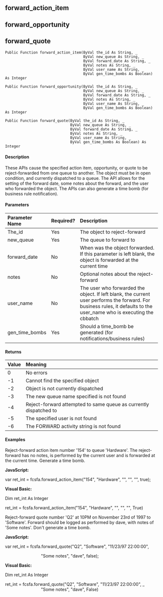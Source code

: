 forward_action_item
---------------------

forward_opportunity
-------------------

forward_quote
-------------

```
Public Function forward_action_item(ByVal the_id As String, _
                                    ByVal new_queue As String, _
                                    ByVal forward_date As String, _
                                    ByVal notes As String, _
                                    ByVal user_name As String, _
                                    ByVal gen_time_bombs As Boolean) As Integer
```

```
Public Function forward_opportunity(ByVal the_id As String, _
                                    ByVal new_queue As String, _
                                    ByVal forward_date As String, _
                                    ByVal notes As String, _
                                    ByVal user_name As String, _
                                    ByVal gen_time_bombs As Boolean) As Integer
```

```
Public Function forward_quote(ByVal the_id As String, _
                              ByVal new_queue As String, _
                              ByVal forward_date As String, _
                              ByVal notes As String, _
                              ByVal user_name As String, _
                              ByVal gen_time_bombs As Boolean) As Integer
```

#### Description

These APIs cause the specified action item, opportunity, or quote to be reject-forwarded from one queue to another. The object must be in open condition, and currently dispatched to a queue. The API allows for the setting of the forward date, some notes about the forward, and the user who forwarded the object. The APIs can also generate a time bomb (for business rule notification).

#### Parameters

| Parameter Name | Required? | Description |
|:--- |:--- |:--- |
| The_id | Yes | The object to reject-forward |
| new_queue | Yes | The queue to forward to |
| forward_date | No | When was the object forwarded. If this parameter is left blank, the object is forwarded at the current time |
| notes | No | Optional notes about the reject-forward |
| user_name | No | The user who forwarded the object. If left blank, the current user performs the forward. For business rules, it defaults to the user_name who is executing the cbbatch |
| gen_time_bombs | Yes | Should a time_bomb be generated (for notifications/business rules) |

#### Returns

| Value | Meaning |
|:--- |:--- |
| 0 | No errors |
| -1 | Cannot find the specified object |
| -2 | Object is not currently dispatched |
| -3 | The new queue name specified is not found |
| -4 | Reject-forward attempted to same queue as currently dispatched to |
| -5 | The specified user is not found |
| -6 | The FORWARD activity string is not found |

#### Examples

 Reject-forward action item number '154' to queue 'Hardware'. The reject-forward has no notes, is performed by the current user and is forwarded at the current time. Generate a time bomb.

**JavaScript:**

var ret_int = fcsfa.forward_action_item("154", "Hardware", "", "", "", true);

**Visual Basic:**

Dim ret_int As Integer

ret_int = fcsfa.forward_action_item("154", "Hardware", "", "", "", True)

 Reject-forward quote number 'Q2' at 10PM on November 23rd of 1997 to 'Software'. Forward should be logged as performed by dave, with notes of 'Some notes'. Don't generate a time bomb.

**JavaScript:**

var ret_int = fcsfa.forward_quote("Q2", "Software", "11/23/97 22:00:00",

                              "Some notes", "dave", false);

**Visual Basic:**

Dim ret_int As Integer

ret_int = fcsfa.forward_quote("Q2", "Software", "11/23/97 22:00:00", _
                              "Some notes", "dave", False)